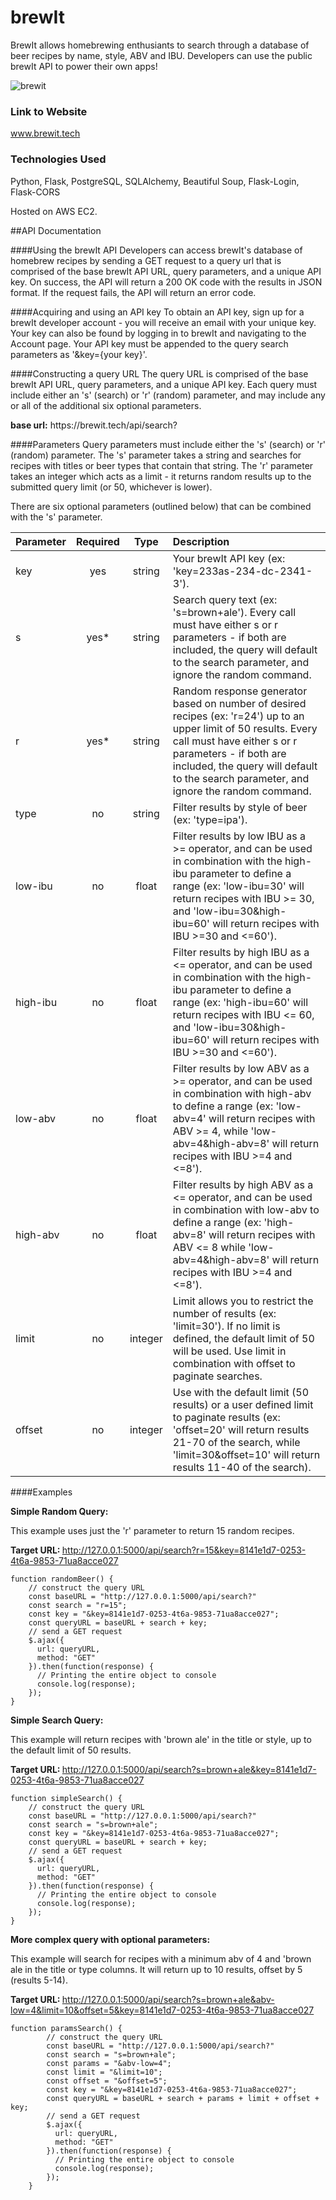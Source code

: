 # brewIt
BrewIt allows homebrewing enthusiants to search through a database of beer recipes by name, style, ABV and IBU.  Developers can use the public brewIt API to power their own apps!

![brewit](https://libby.tech/images/portfolio/beerRecipes.png)


### Link to Website

www.brewit.tech

### Technologies Used
Python, Flask, PostgreSQL, SQLAlchemy, Beautiful Soup, Flask-Login, Flask-CORS


Hosted on AWS EC2.

##API Documentation

####Using the brewIt API
Developers can access brewIt's database of homebrew recipes by sending a GET request to a query url that is
comprised of the base brewIt API URL, query parameters, and a unique API key.  On success, the API will
return a 200 OK code with the results in JSON format.  If the request fails, the API will return an
error code.

####Acquiring and using an API key
To obtain an API key, sign up for a brewIt developer account - you will receive an email with your unique
key.  Your key can also be found by logging in to brewIt and navigating to the  Account page.  Your API key
 must be appended to the query search parameters as '&key={your key}'.

####Constructing a query URL
The query URL is comprised of the base brewIt API URL, query parameters, and a unique API key.  Each query
must include either an 's' (search) or 'r' (random) parameter, and may include any or all of the additional
six optional parameters.

<div><strong>base url:</strong> https://brewit.tech/api/search?</div>


####Parameters
Query parameters must include either the 's' (search) or 'r' (random) parameter.  The 's' parameter takes a string
and searches for recipes with titles or beer types that contain that string.  The 'r' parameter takes an
integer which acts as a limit - it returns random results up to the submitted query limit (or 50,
whichever is lower).

There are six optional parameters (outlined below) that can be combined with the 's' parameter.

| Parameter   | Required    | Type          | Description           |
| :---        |    :----:   |        :----: | :---                  |
| key         | yes         | string        | Your brewIt API key (ex: 'key=233as-234-dc-2341-3').           |
| s           | yes*        | string        | Search query text (ex: 's=brown+ale').  Every call must have either s or r parameters - if both are included, the query will default to the search parameter, and ignore the random command.             |
| r           | yes*        | string        | Random response generator based on number of desired recipes (ex: 'r=24') up to an upper limit of 50 results.  Every call must have either s or r parameters - if both are included, the query will default to the search parameter, and ignore the random command.             |
| type        | no          | string        | Filter results by style of beer (ex: 'type=ipa').             |
| low-ibu     | no          | float         | Filter results by low IBU as a >= operator, and can be used in combination with the high-ibu parameter to define a range (ex: 'low-ibu=30' will return recipes with IBU >= 30, and 'low-ibu=30&high-ibu=60' will return recipes with IBU >=30 and <=60').             |
| high-ibu    | no          | float         | Filter results by high IBU as a <= operator, and can be used in combination with the high-ibu parameter to define a range (ex: 'high-ibu=60' will return recipes with IBU <= 60, and 'low-ibu=30&high-ibu=60' will return recipes with IBU >=30 and <=60').           |
| low-abv     | no          | float         | Filter results by low ABV as a >= operator, and can be used in combination with high-abv to define a range (ex: 'low-abv=4' will return recipes with ABV >= 4, while 'low-abv=4&high-abv=8' will return recipes with IBU >=4 and <=8').            |
| high-abv    | no          | float         | Filter results by high ABV as a <= operator, and can be used in combination with low-abv to define a range (ex: 'high-abv=8' will return recipes with ABV <= 8 while 'low-abv=4&high-abv=8' will return recipes with IBU >=4 and <=8').            |
| limit       | no          | integer       | Limit allows you to restrict the number of results (ex: 'limit=30').  If no limit is defined, the default limit of 50 will be used.  Use limit in combination with offset to paginate searches.            |
| offset      | no          | integer       | Use with the default limit (50 results) or a user defined limit to paginate results (ex: 'offset=20' will return results 21-70 of the search, while 'limit=30&offset=10' will return results 11-40 of the search).            |

####Examples

<strong>Simple Random Query:</strong>

This example uses just the 'r' parameter to return 15 random recipes.

<strong>Target URL: </strong> http://127.0.0.1:5000/api/search?r=15&key=8141e1d7-0253-4t6a-9853-71ua8acce027

~~~    
function randomBeer() {
    // construct the query URL
    const baseURL = "http://127.0.0.1:5000/api/search?"
    const search = "r=15";
    const key = "&key=8141e1d7-0253-4t6a-9853-71ua8acce027";
    const queryURL = baseURL + search + key;
    // send a GET request
    $.ajax({
      url: queryURL,
      method: "GET"
    }).then(function(response) {
      // Printing the entire object to console
      console.log(response);
    });
}
~~~



<strong>Simple Search Query:</strong>

This example will return recipes with 'brown ale' in the title or style,  up to the default limit of 50 results.


<strong>Target URL: </strong> http://127.0.0.1:5000/api/search?s=brown+ale&key=8141e1d7-0253-4t6a-9853-71ua8acce027

~~~                    
function simpleSearch() {
    // construct the query URL
    const baseURL = "http://127.0.0.1:5000/api/search?"
    const search = "s=brown+ale";
    const key = "&key=8141e1d7-0253-4t6a-9853-71ua8acce027";
    const queryURL = baseURL + search + key;
    // send a GET request
    $.ajax({
      url: queryURL,
      method: "GET"
    }).then(function(response) {
      // Printing the entire object to console
      console.log(response);
    });
}
~~~

<strong>More complex query with optional parameters:</strong></h6>
              

This example will search for recipes with a minimum abv of 4 and 'brown ale in
the title or type columns.  It will return up to 10 results, offset by 5 (results 5-14).


<strong>Target URL: </strong> http://127.0.0.1:5000/api/search?s=brown+ale&abv-low=4&limit=10&offset=5&key=8141e1d7-0253-4t6a-9853-71ua8acce027
~~~
function paramsSearch() {
        // construct the query URL
        const baseURL = "http://127.0.0.1:5000/api/search?"
        const search = "s=brown+ale";
        const params = "&abv-low=4";
        const limit = "&limit=10";
        const offset = "&offset=5";
        const key = "&key=8141e1d7-0253-4t6a-9853-71ua8acce027";
        const queryURL = baseURL + search + params + limit + offset + key;
        // send a GET request
        $.ajax({
          url: queryURL,
          method: "GET"
        }).then(function(response) {
          // Printing the entire object to console
          console.log(response);
        });
    }
~~~